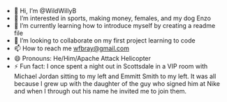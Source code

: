 - 👋 Hi, I’m @WildWillyB
- 👀 I’m interested in sports, making money, females, and my dog Enzo
- 🌱 I’m currently learning how to introduce myself by creating a readme file
- 💞️ I’m looking to collaborate on my first project learning to code
- 📫 How to reach me wfbray@gmail.com  
- 😄 Pronouns: He/Him/Apache Attack Helicopter
- ⚡ Fun fact: I once spent a night out in Scottsdale in a VIP room with Michael Jordan sitting to my left and Emmitt Smith to my left.  It was all because I grew up with the daughter of the guy who signed him at Nike and when I through out his name he invited me to join them.

<!---
WildWillyB/WildWillyB is a ✨ special ✨ repository because its `README.md` (this file) appears on your GitHub profile.
You can click the Preview link to take a look at your changes.
--->
